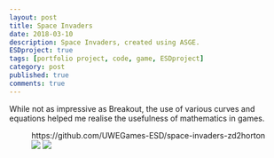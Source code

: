 ```yaml
---
layout: post
title: Space Invaders
date: 2018-03-10
description: Space Invaders, created using ASGE.
ESDproject: true
tags: [portfolio project, code, game, ESDproject]
category: post
published: true
comments: true
---
```

While not as impressive as Breakout, the use of various curves and equations helped
me realise the usefulness of mathematics in games.

<figure>
https://github.com/UWEGames-ESD/space-invaders-zd2horton
<a href="https://i.imgur.com/FzEQp1n.jpg"><img src="https://i.imgur.com/FzEQp1n.jpg"></a>
<a href="https://i.imgur.com/m1aI1JN.jpg"><img src="https://i.imgur.com/m1aI1JN.jpg"></a>
</figure>